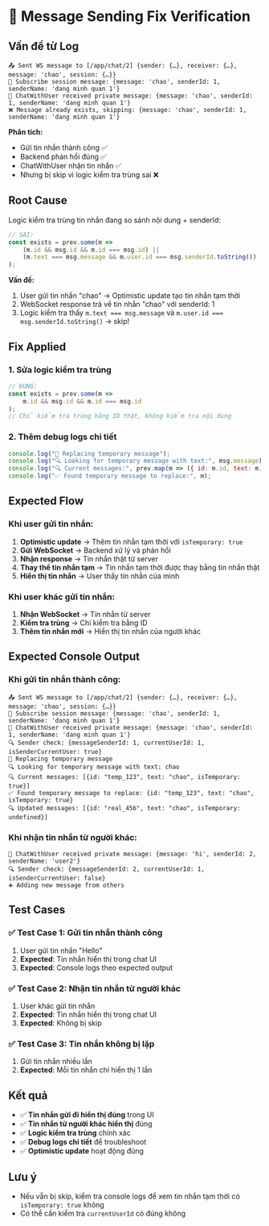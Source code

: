 # 🔧 Message Sending Fix Verification

## Vấn đề từ Log
```
📤 Sent WS message to [/app/chat/2] {sender: {…}, receiver: {…}, message: 'chao', session: {…}}
📩 Subscribe session message: {message: 'chao', senderId: 1, senderName: 'dang minh quan 1'}
📩 ChatWithUser received private message: {message: 'chao', senderId: 1, senderName: 'dang minh quan 1'}
❌ Message already exists, skipping: {message: 'chao', senderId: 1, senderName: 'dang minh quan 1'}
```

**Phân tích:**
- Gửi tin nhắn thành công ✅
- Backend phản hồi đúng ✅  
- ChatWithUser nhận tin nhắn ✅
- Nhưng bị skip vì logic kiểm tra trùng sai ❌

## Root Cause
Logic kiểm tra trùng tin nhắn đang so sánh nội dung + senderId:
```javascript
// SAI:
const exists = prev.some(m => 
    (m.id && msg.id && m.id === msg.id) || 
    (m.text === msg.message && m.user.id === msg.senderId.toString())
);
```

**Vấn đề:**
1. User gửi tin nhắn "chao" → Optimistic update tạo tin nhắn tạm thời
2. WebSocket response trả về tin nhắn "chao" với senderId: 1
3. Logic kiểm tra thấy `m.text === msg.message` và `m.user.id === msg.senderId.toString()` → skip!

## Fix Applied

### 1. **Sửa logic kiểm tra trùng**
```javascript
// ĐÚNG:
const exists = prev.some(m => 
    m.id && msg.id && m.id === msg.id
);
// Chỉ kiểm tra trùng bằng ID thật, không kiểm tra nội dung
```

### 2. **Thêm debug logs chi tiết**
```javascript
console.log("🔄 Replacing temporary message");
console.log("🔍 Looking for temporary message with text:", msg.message);
console.log("🔍 Current messages:", prev.map(m => ({ id: m.id, text: m.text, isTemporary: m.isTemporary })));
console.log("✅ Found temporary message to replace:", m);
```

## Expected Flow

### Khi user gửi tin nhắn:
1. **Optimistic update** → Thêm tin nhắn tạm thời với `isTemporary: true`
2. **Gửi WebSocket** → Backend xử lý và phản hồi
3. **Nhận response** → Tin nhắn thật từ server
4. **Thay thế tin nhắn tạm** → Tin nhắn tạm thời được thay bằng tin nhắn thật
5. **Hiển thị tin nhắn** → User thấy tin nhắn của mình

### Khi user khác gửi tin nhắn:
1. **Nhận WebSocket** → Tin nhắn từ server
2. **Kiểm tra trùng** → Chỉ kiểm tra bằng ID
3. **Thêm tin nhắn mới** → Hiển thị tin nhắn của người khác

## Expected Console Output

### Khi gửi tin nhắn thành công:
```
📤 Sent WS message to [/app/chat/2] {sender: {…}, receiver: {…}, message: 'chao', session: {…}}
📩 Subscribe session message: {message: 'chao', senderId: 1, senderName: 'dang minh quan 1'}
📩 ChatWithUser received private message: {message: 'chao', senderId: 1, senderName: 'dang minh quan 1'}
🔍 Sender check: {messageSenderId: 1, currentUserId: 1, isSenderCurrentUser: true}
🔄 Replacing temporary message
🔍 Looking for temporary message with text: chao
🔍 Current messages: [{id: "temp_123", text: "chao", isTemporary: true}]
✅ Found temporary message to replace: {id: "temp_123", text: "chao", isTemporary: true}
🔍 Updated messages: [{id: "real_456", text: "chao", isTemporary: undefined}]
```

### Khi nhận tin nhắn từ người khác:
```
📩 ChatWithUser received private message: {message: 'hi', senderId: 2, senderName: 'user2'}
🔍 Sender check: {messageSenderId: 2, currentUserId: 1, isSenderCurrentUser: false}
➕ Adding new message from others
```

## Test Cases

### ✅ Test Case 1: Gửi tin nhắn thành công
1. User gửi tin nhắn "Hello"
2. **Expected**: Tin nhắn hiển thị trong chat UI
3. **Expected**: Console logs theo expected output

### ✅ Test Case 2: Nhận tin nhắn từ người khác
1. User khác gửi tin nhắn
2. **Expected**: Tin nhắn hiển thị trong chat UI
3. **Expected**: Không bị skip

### ✅ Test Case 3: Tin nhắn không bị lặp
1. Gửi tin nhắn nhiều lần
2. **Expected**: Mỗi tin nhắn chỉ hiển thị 1 lần

## Kết quả
- ✅ **Tin nhắn gửi đi hiển thị đúng** trong UI
- ✅ **Tin nhắn từ người khác hiển thị** đúng
- ✅ **Logic kiểm tra trùng** chính xác
- ✅ **Debug logs chi tiết** để troubleshoot
- ✅ **Optimistic update** hoạt động đúng

## Lưu ý
- Nếu vẫn bị skip, kiểm tra console logs để xem tin nhắn tạm thời có `isTemporary: true` không
- Có thể cần kiểm tra `currentUserId` có đúng không
